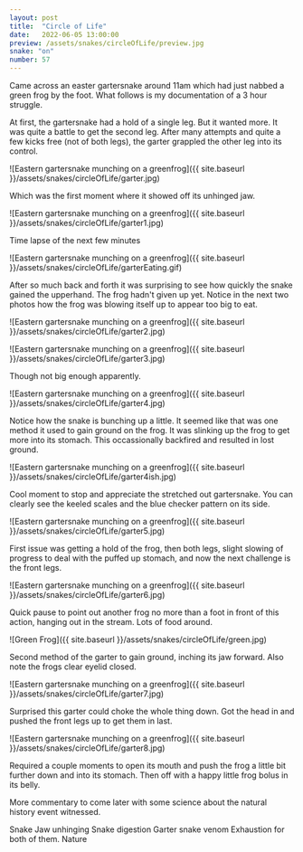 ```yaml
---
layout: post
title:  "Circle of Life"
date:   2022-06-05 13:00:00
preview: /assets/snakes/circleOfLife/preview.jpg
snake: "on"
number: 57
---
```

Came across an easter gartersnake around 11am which had just nabbed a green frog by the foot. What follows is my documentation of a 3 hour struggle.

At first, the gartersnake had a hold of a single leg. But it wanted more. It was quite a battle to get the second leg. After many attempts and quite a few kicks free (not of both legs), the garter grappled the other leg into its control.

![Eastern gartersnake munching on a greenfrog]({{ site.baseurl }}/assets/snakes/circleOfLife/garter.jpg)

Which was the first moment where it showed off its unhinged jaw.

![Eastern gartersnake munching on a greenfrog]({{ site.baseurl }}/assets/snakes/circleOfLife/garter1.jpg)

Time lapse of the next few minutes

![Eastern gartersnake munching on a greenfrog]({{ site.baseurl }}/assets/snakes/circleOfLife/garterEating.gif)

After so much back and forth it was surprising to see how quickly the snake gained the upperhand. The frog hadn't given up yet. Notice in the next two photos how the frog was blowing itself up to appear too big to eat.

![Eastern gartersnake munching on a greenfrog]({{ site.baseurl }}/assets/snakes/circleOfLife/garter2.jpg)

![Eastern gartersnake munching on a greenfrog]({{ site.baseurl }}/assets/snakes/circleOfLife/garter3.jpg)

Though not big enough apparently.

![Eastern gartersnake munching on a greenfrog]({{ site.baseurl }}/assets/snakes/circleOfLife/garter4.jpg)

Notice how the snake is bunching up a little. It seemed like that was one method it used to gain ground on the frog. It was slinking up the frog to get more into its stomach. This occassionally backfired and resulted in lost ground.

![Eastern gartersnake munching on a greenfrog]({{ site.baseurl }}/assets/snakes/circleOfLife/garter4ish.jpg)

Cool moment to stop and appreciate the stretched out gartersnake. You can clearly see the keeled scales and the blue checker pattern on its side. 

![Eastern gartersnake munching on a greenfrog]({{ site.baseurl }}/assets/snakes/circleOfLife/garter5.jpg)

First issue was getting a hold of the frog, then both legs, slight slowing of progress to deal with the puffed up stomach, and now the next challenge is the front legs. 

![Eastern gartersnake munching on a greenfrog]({{ site.baseurl }}/assets/snakes/circleOfLife/garter6.jpg)

Quick pause to point out another frog no more than a foot in front of this action, hanging out in the stream. Lots of food around.

![Green Frog]({{ site.baseurl }}/assets/snakes/circleOfLife/green.jpg)

Second method of the garter to gain ground, inching its jaw forward. Also note the frogs clear eyelid closed.

![Eastern gartersnake munching on a greenfrog]({{ site.baseurl }}/assets/snakes/circleOfLife/garter7.jpg)

Surprised this garter could choke the whole thing down. Got the head in and pushed the front legs up to get them in last.

![Eastern gartersnake munching on a greenfrog]({{ site.baseurl }}/assets/snakes/circleOfLife/garter8.jpg)

Required a couple moments to open its mouth and push the frog a little bit further down and into its stomach. Then off with a happy little frog bolus in its belly.

More commentary to come later with some science about the natural history event witnessed.

Snake Jaw unhinging
Snake digestion
Garter snake venom
Exhaustion for both of them. Nature